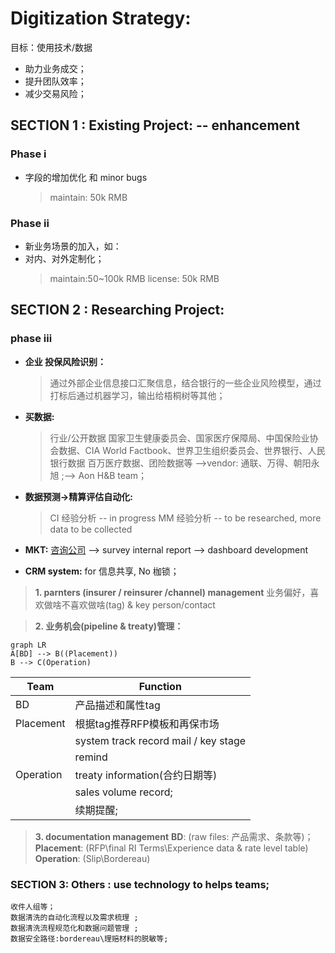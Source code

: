 # Digitization Strategy:
目标：使用技术/数据
- 助力业务成交；
- 提升团队效率；
- 减少交易风险；

## SECTION 1 : Existing Project: -- enhancement
### Phase i 
- 字段的增加优化 和 minor bugs
	>maintain: 50k RMB
### Phase ii
- 新业务场景的加入，如：
- 对内、对外定制化；
	>maintain:50~100k RMB
	>license: 50k RMB

## SECTION 2 : Researching Project:
### phase iii
-	**企业 投保风险识别：**
	> 通过外部企业信息接口汇聚信息，结合银行的一些企业风险模型，通过打标后通过机器学习，输出给梧桐树等其他；
-	**买数据:**
	> 行业/公开数据 
	  国家卫生健康委员会、国家医疗保障局、中国保险业协会数据、CIA World Factbook、世界卫生组织委员会、世界银行、人民银行数据
	> 百万医疗数据、团险数据等
	> -->vendor: 通联、万得、朝阳永旭 ;--> Aon H&B team；
-	**数据预测->精算评估自动化:**
	> CI 经验分析 -- in progress
	> MM 经验分析 -- to be researched, more data to be collected
-	**MKT:**
		[咨询公司](https://pdf.dfcfw.com/pdf/H3_AP202101071448331614_1.pdf?1610032066000.pdf)  --> survey
		internal report --> dashboard development
	
-	**CRM system:**   for 信息共享, No 枷锁； 
>**1.  parnters (insurer / reinsurer /channel) management**
>业务偏好，喜欢做啥不喜欢做啥(tag) & key person/contact

>**2. 业务机会(pipeline & treaty)管理：**
```mermaid
graph LR
A[BD] --> B((Placement))
B --> C(Operation)
```

|Team      | Function|
|----------|----------|
|BD        |  产品描述和属性tag |
|Placement |根据tag推荐RFP模板和再保市场|
|          |system track record mail / key stage|
|          |remind|
|Operation |treaty information(合约日期等)|
|          |sales volume record;|
|          |续期提醒;|

>**3. documentation management**
			**BD**: (raw files: 产品需求、条款等)；
			**Placement**: (RFP\final RI Terms\Experience data & rate level table)
			**Operation**: (Slip\Bordereau)
		
### SECTION 3: Others : use technology to helps teams;
	收件人组等；
	数据清洗的自动化流程以及需求梳理 ;
	数据清洗流程规范化和数据问题管理 ;
	数据安全路径:bordereau\理赔材料的脱敏等;
